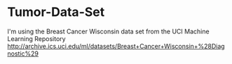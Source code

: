 # Tumor-Data-Set
I'm using  the Breast Cancer Wisconsin data set from the UCI Machine Learning Repository http://archive.ics.uci.edu/ml/datasets/Breast+Cancer+Wisconsin+%28Diagnostic%29

